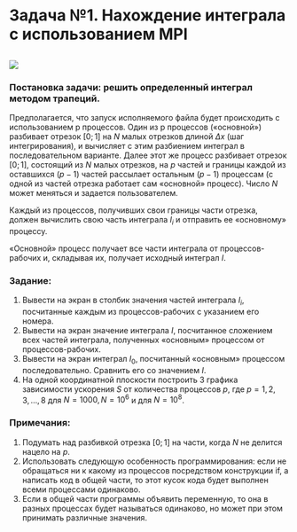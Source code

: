 # Задача №1. Нахождение интеграла с использованием MPI

## <img src="https://render.githubusercontent.com/render/math?math={\int\limits_0^1\frac{4}{1+x^2}dx}">

### Постановка задачи: решить определенный интеграл методом трапеций.

Предполагается, что запуск исполняемого файла будет происходить с использованием p процессов. 
Один из p процессов («основной») разбивает отрезок $`[0; 1]`$ на $`N`$ малых отрезков длиной $`\Delta x`$ (шаг интегрирования), 
и вычисляет с этим разбиением интеграл в последовательном варианте. Далее этот же процесс разбивает отрезок $`[0; 1]`$, 
состоящий из $`N`$ малых отрезков, на $`p`$ частей и границы каждой из оставшихся $`(p-1)`$ частей рассылает остальным $`(p-1)`$ процессам 
(с одной из частей отрезка работает сам «основной» процесс). Число $`N`$ может меняться и задается пользователем.

Каждый из процессов, получивших свои границы части отрезка, должен вычислить свою часть интеграла $`I_i`$ и отправить ее «основному» процессу.

«Основной» процесс получает все части интеграла от процессов-рабочих и, складывая их, получает исходный интеграл  $`I`$. 

### Задание:

1. Вывести на экран в столбик значения частей интеграла $`I_i`$, посчитанные каждым из процессов-рабочих с указанием его номера.
2. Вывести на экран значение интеграла $`I`$, посчитанное сложением всех частей интеграла, полученных «основным» процессом от процессов-рабочих.
3. Вывести на экран интеграл $`I_0`$, посчитанный «основным» процессом последовательно. Сравнить его со значением  $`I`$.
4. На одной координатной плоскости построить 3 графика зависимости ускорения $`S`$ от количества процессов $`p`$, где $`p = 1,2,3, \ldots ,8`$ для $`N = 1000, N = 10^6`$  и для $`N = 10^8`$.

### Примечания:

1. Подумать над разбивкой отрезка $`[0; 1]`$  на части, когда $`N`$ не делится нацело на $`p`$.
2. Использовать следующую особенность программирования: если не обращаться ни к какому из процессов посредством конструкции if, а написать код в общей части, то этот кусок кода будет выполнен всеми процессами одинаково.
3. Если в общей части программы объявить переменную, то она в разных процессах будет называться одинаково, но может при этом принимать различные значения.
